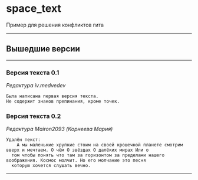 # space_text
Пример для решения конфликтов гита

___
## Вышедшие версии
___
### Версия текста 0.1
_Редактура iv.medvedev_
```
Была написана первая версия текста.
Не содержит знаков препинания, кроме точек.
```

### Версия текста 0.2
_Редактура Mairon2093 (Корнеева Мария)_
```
Удалён текст:
    А мы маленькие хрупкие стоим на своей крошечной планете смотрим вверх и мечтаем. О чём О звёздах О далёких мирах Или о
  том чтобы понять что там за горизонтом за пределами нашего воображения. Космос молчит. Но его молчание это песня
  которую хочется слушать вечно.
```

___
